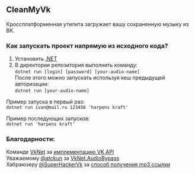 ## CleanMyVk
Кроссплатформенная утилита загружает вашу сохраненную музыку из ВК.
### Как запускать проект напрямую из исходного кода?
1. Установить [.NET](https://dot.net)
2. В директории репозитория выполнить команду:  
`dotnet run [login] [password] [your-audio-name]`  
После этого можно запускать используя кеш предыдущей авторизации:  
`dotnet run [your-audio-name]`  

Пример запуска в первый раз:  
`dotnet run ivan@mail.ru 123456 'harpens kraft'`  

Пример последующих запусков:  
`dotnet run 'harpens kraft'`

### Благодарности:
Команде [VkNet](https://github.com/vknet) за [имплементацию VK API](https://vknet.github.io/vk/)  
Уважаемому [@atckun](https://github.com/atckun) за [VkNet.AudioBypass](https://github.com/atckun/VkNet.AudioBypass)  
Хабраюзеру [@SuperHackerVk](https://habr.com/ru/users/superhackervk) за [способ получения mp3 ссылки](https://habr.com/ru/post/519302/)


